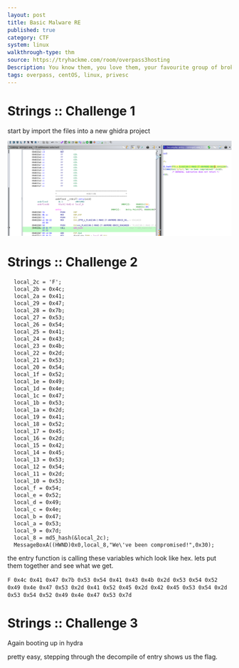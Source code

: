 ```yaml
---
layout: post
title: Basic Malware RE
published: true
category: CTF
system: linux
walkthrough-type: thm
source: https://tryhackme.com/room/overpass3hosting
Description: You know them, you love them, your favourite group of broke computer science students have another business venture! Show them that they probably should hire someone for security...
tags: overpass, centOS, linux, privesc
---
```


# Strings :: Challenge 1

start by import the files into a new ghidra project

<img src="/assets/basic-malware-re01.png">

# Strings :: Challenge 2

```
  local_2c = 'F';
  local_2b = 0x4c;
  local_2a = 0x41;
  local_29 = 0x47;
  local_28 = 0x7b;
  local_27 = 0x53;
  local_26 = 0x54;
  local_25 = 0x41;
  local_24 = 0x43;
  local_23 = 0x4b;
  local_22 = 0x2d;
  local_21 = 0x53;
  local_20 = 0x54;
  local_1f = 0x52;
  local_1e = 0x49;
  local_1d = 0x4e;
  local_1c = 0x47;
  local_1b = 0x53;
  local_1a = 0x2d;
  local_19 = 0x41;
  local_18 = 0x52;
  local_17 = 0x45;
  local_16 = 0x2d;
  local_15 = 0x42;
  local_14 = 0x45;
  local_13 = 0x53;
  local_12 = 0x54;
  local_11 = 0x2d;
  local_10 = 0x53;
  local_f = 0x54;
  local_e = 0x52;
  local_d = 0x49;
  local_c = 0x4e;
  local_b = 0x47;
  local_a = 0x53;
  local_9 = 0x7d;
  local_8 = md5_hash(&local_2c);
  MessageBoxA((HWND)0x0,local_8,"We\'ve been compromised!",0x30);
```

the entry function is calling these variables which look like hex. lets put them together and see what we get.

`F 0x4c 0x41 0x47 0x7b 0x53 0x54 0x41 0x43 0x4b 0x2d 0x53 0x54 0x52 0x49 0x4e 0x47 0x53 0x2d 0x41 0x52 0x45 0x2d 0x42 0x45 0x53 0x54 0x2d 0x53 0x54 0x52 0x49 0x4e 0x47 0x53 0x7d`

# Strings :: Challenge 3

Again booting up in hydra

pretty easy, stepping through the decompile of entry shows us the flag.
